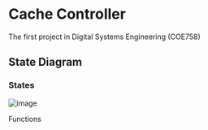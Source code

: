 # Cache Controller
The first project in Digital Systems Engineering (COE758)

## State Diagram

### States
![image](https://github.com/user-attachments/assets/686e5ff2-47f9-4c0e-871e-8f4e87d19716)

Functions


